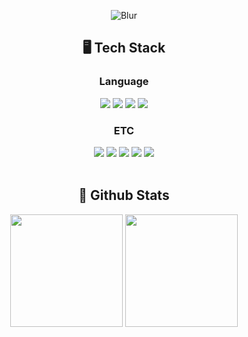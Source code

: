<div align="center">

  <!--Header-->
  ![Blur](https://capsule-render.vercel.app/api?type=blur&height=300&color=gradient&customColorList=0,2&text=🏃‍♀️%20Runner%20·%20💻%20Developer&strokeWidth=1&section=footer&reversal=true&fontAlign=50&stroke=1A1A1A&fontSize=30&textBg=false)

  <!--Body-->

  ## 🖥️ Tech Stack
  ### Language
  <img src="https://img.shields.io/badge/Node.js-5FA04E?style=flat-square&logo=Node.js&logoColor=white"/>
  <img src="https://img.shields.io/badge/JavaScript-F7DF1E?style=flat-square&logo=JavaScript&logoColor=white"/>
  <img src="https://img.shields.io/badge/HTML5-E34F26?style=flat-square&logo=HTML5&logoColor=white"/>
  <img src="https://img.shields.io/badge/CSS3-1572B6?style=flat-square&logo=CSS3&logoColor=white"/>
  <br/>
  
  ### ETC
  <img src="https://img.shields.io/badge/Notion-000000?style=flat-square&logo=Notion&logoColor=white"/>
  <img src="https://img.shields.io/badge/Discord-5865F2?style=flat-square&logo=Discord&logoColor=white"/>
  <img src="https://img.shields.io/badge/Slack-4A154B?style=flat-square&logo=Slack&logoColor=white"/>
  <img src="https://img.shields.io/badge/Figma-F24E1E?style=flat-square&logo=Figma&logoColor=white"/>
  <img src="https://img.shields.io/badge/MySQL-4479A1?style=flat-square&logo=MySQL&logoColor=white"/>
  <br/><br/>

  
  ## 🤔 Github Stats
  <div>
    <img src="https://github-readme-stats.vercel.app/api?username=Mingyeong-Kang&show_icons=true&theme=default" height="180px"/>
    <img src="https://github-readme-stats.vercel.app/api/top-langs/?username=Mingyeong-Kang&layout=compact&theme=default" height="180px"/>
  </div>
  
</div>

<!--
**Mingyeong-Kang/Mingyeong-Kang** is a ✨ _special_ ✨ repository because its `README.md` (this file) appears on your GitHub profile.

Here are some ideas to get you started:

- 🔭 I’m currently working on ...
- 🌱 I’m currently learning ...
- 👯 I’m looking to collaborate on ...
- 🤔 I’m looking for help with ...
- 💬 Ask me about ...
- 📫 How to reach me: ...
- 😄 Pronouns: ...
- ⚡ Fun fact: ...
-->
